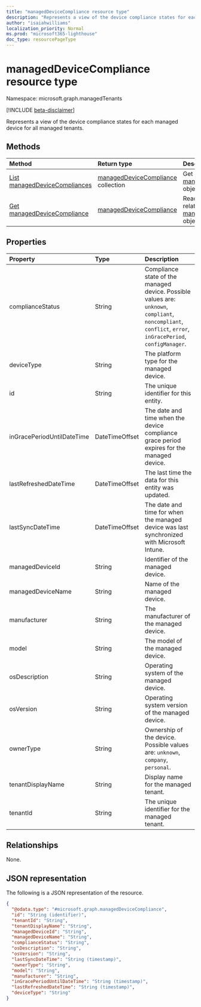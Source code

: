 ```yaml
---
title: "managedDeviceCompliance resource type"
description: "Represents a view of the device compliance states for each managed device for all managed tenants."
author: "isaiahwilliams"
localization_priority: Normal
ms.prod: "microsoft365-lighthouse"
doc_type: resourcePageType
---
```


# managedDeviceCompliance resource type

Namespace: microsoft.graph.managedTenants

[!INCLUDE [beta-disclaimer](../../includes/beta-disclaimer.md)]

Represents a view of the device compliance states for each managed device for all managed tenants.

## Methods
|Method|Return type|Description|
|:---|:---|:---|
|[List managedDeviceCompliances](../api/managedTenants-manageddevicecompliance-list.md)|[managedDeviceCompliance](../resources/managedTenants-manageddevicecompliance.md) collection|Get a list of the [managedDeviceCompliance](../resources/managedTenants-manageddevicecompliance.md) objects and their properties.|
|[Get managedDeviceCompliance](../api/managedTenants-manageddevicecompliance-get.md)|[managedDeviceCompliance](../resources/managedTenants-manageddevicecompliance.md)|Read the properties and relationships of a [managedDeviceCompliance](../resources/managedTenants-manageddevicecompliance.md) object.|

## Properties

|Property|Type|Description|
|:---|:---|:---|
|complianceStatus|String|Compliance state of the managed device. Possible values are: `unknown`, `compliant`, `noncompliant`, `conflict`, `error`, `inGracePeriod`, `configManager`.|
|deviceType|String|The platform type for the managed device.|
|id|String|The unique identifier for this entity.|
|inGracePeriodUntilDateTime|DateTimeOffset|The date and time when the device compliance grace period expires for the managed device.|
|lastRefreshedDateTime|DateTimeOffset|The last time the data for this entity was updated.|
|lastSyncDateTime|DateTimeOffset|The date and time for when the managed device was last synchronized with Microsoft Intune.|
|managedDeviceId|String|Identifier of the managed device.|
|managedDeviceName|String|Name of the managed device.|
|manufacturer|String|The manufacturer of the managed device.|
|model|String|The model of the managed device.|
|osDescription|String|Operating system of the managed device.|
|osVersion|String|Operating system version of the managed device.|
|ownerType|String|Ownership of the device. Possible values are: `unknown`, `company`, `personal`.|
|tenantDisplayName|String|Display name for the managed tenant.|
|tenantId|String|The unique identifier for the managed tenant.|

## Relationships
None.

## JSON representation
The following is a JSON representation of the resource.
<!-- {
  "blockType": "resource",
  "keyProperty": "id",
  "@odata.type": "microsoft.graph.managedDeviceCompliance",
  "openType": true
}
-->
``` json
{
  "@odata.type": "#microsoft.graph.managedDeviceCompliance",
  "id": "String (identifier)",
  "tenantId": "String",
  "tenantDisplayName": "String",
  "managedDeviceId": "String",
  "managedDeviceName": "String",
  "complianceStatus": "String",
  "osDescription": "String",
  "osVersion": "String",
  "lastSyncDateTime": "String (timestamp)",
  "ownerType": "String",
  "model": "String",
  "manufacturer": "String",
  "inGracePeriodUntilDateTime": "String (timestamp)",
  "lastRefreshedDateTime": "String (timestamp)",
  "deviceType": "String"
}
```
